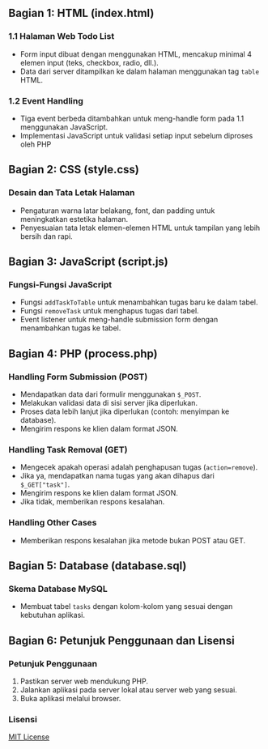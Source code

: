 ## Bagian 1: HTML (index.html)

### 1.1 Halaman Web Todo List
- Form input dibuat dengan menggunakan HTML, mencakup minimal 4 elemen input (teks, checkbox, radio, dll.).
- Data dari server ditampilkan ke dalam halaman menggunakan tag `table` HTML.

### 1.2 Event Handling
- Tiga event berbeda ditambahkan untuk meng-handle form pada 1.1 menggunakan JavaScript.
- Implementasi JavaScript untuk validasi setiap input sebelum diproses oleh PHP

## Bagian 2: CSS (style.css)

### Desain dan Tata Letak Halaman
- Pengaturan warna latar belakang, font, dan padding untuk meningkatkan estetika halaman.
- Penyesuaian tata letak elemen-elemen HTML untuk tampilan yang lebih bersih dan rapi.

## Bagian 3: JavaScript (script.js)

### Fungsi-Fungsi JavaScript
- Fungsi `addTaskToTable` untuk menambahkan tugas baru ke dalam tabel.
- Fungsi `removeTask` untuk menghapus tugas dari tabel.
- Event listener untuk meng-handle submission form dengan menambahkan tugas ke tabel.

## Bagian 4: PHP (process.php)

### Handling Form Submission (POST)
- Mendapatkan data dari formulir menggunakan `$_POST`.
- Melakukan validasi data di sisi server jika diperlukan.
- Proses data lebih lanjut jika diperlukan (contoh: menyimpan ke database).
- Mengirim respons ke klien dalam format JSON.

### Handling Task Removal (GET)
- Mengecek apakah operasi adalah penghapusan tugas (`action=remove`).
- Jika ya, mendapatkan nama tugas yang akan dihapus dari `$_GET["task"]`.
- Mengirim respons ke klien dalam format JSON.
- Jika tidak, memberikan respons kesalahan.

### Handling Other Cases
- Memberikan respons kesalahan jika metode bukan POST atau GET.


## Bagian 5: Database (database.sql)

### Skema Database MySQL
- Membuat tabel `tasks` dengan kolom-kolom yang sesuai dengan kebutuhan aplikasi.

## Bagian 6: Petunjuk Penggunaan dan Lisensi

### Petunjuk Penggunaan
1. Pastikan server web mendukung PHP.
2. Jalankan aplikasi pada server lokal atau server web yang sesuai.
3. Buka aplikasi melalui browser.

### Lisensi
[MIT License](LICENSE)




